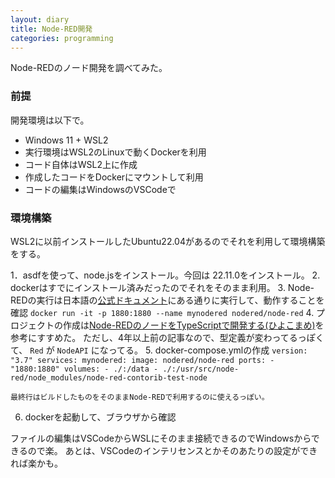 ```yaml
---
layout: diary
title: Node-RED開発
categories: programming
---
```


Node-REDのノード開発を調べてみた。

### 前提

開発環境は以下で。

- Windows 11 + WSL2
- 実行環境はWSL2のLinuxで動くDockerを利用
- コード自体はWSL2上に作成
- 作成したコードをDockerにマウントして利用
- コードの編集はWindowsのVSCodeで

### 環境構築

WSL2に以前インストールしたUbuntu22.04があるのでそれを利用して環境構築をする。

1．asdfを使って、node.jsをインストール。今回は 22.11.0をインストール。
2. dockerはすでにインストール済みだったのでそれをそのまま利用。
3. Node-REDの実行は日本語の[公式ドキュメント](https://nodered.jp/docs/getting-started/local)にある通りに実行して、動作することを確認
    ```
    docker run -it -p 1880:1880 --name mynodered nodered/node-red
    ```
4. プロジェクトの作成は[Node-REDのノードをTypeScriptで開発する(ひよこまめ)](https://blog.chick-p.work/blog/nodered-typescript)を参考にすすめた。
    ただし、4年以上前の記事なので、型定義が変わってるっぽくて、 `Red` が `NodeAPI` になってる。
5. docker-compose.ymlの作成
    ```
    version: "3.7"
    services:
        mynodered:
            image: nodered/node-red
            ports:
            - "1880:1880"
            volumes:
            - ./:/data
            - ./:/usr/src/node-red/node_modules/node-red-contorib-test-node
    ```

    最終行はビルドしたものをそのままNode-REDで利用するのに使えるっぽい。
6. dockerを起動して、ブラウザから確認

ファイルの編集はVSCodeからWSLにそのまま接続できるのでWindowsからできるので楽。
あとは、VSCodeのインテリセンスとかそのあたりの設定ができれば楽かも。